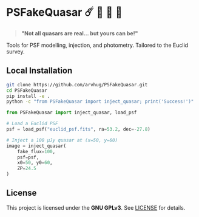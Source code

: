 # PSFakeQuasar :comet: :syringe: :stars: :dart: 

> **"Not all quasars are real... but yours can be!"**  


Tools for PSF modelling, injection, and photometry.
Tailored to the Euclid survey.

## Local Installation
```bash
git clone https://github.com/arvhug/PSFakeQuasar.git
cd PSFakeQuasar
pip install -e .
python -c "from PSFakeQuasar import inject_quasar; print('Success!')"
```


```python
from PSFakeQuasar import inject_quasar, load_psf

# Load a Euclid PSF
psf = load_psf("euclid_psf.fits", ra=53.2, dec=-27.8)  

# Inject a 100 μJy quasar at (x=50, y=60)
image = inject_quasar(
    fake_flux=100, 
    psf=psf, 
    x0=50, y0=60, 
    ZP=24.5
)
```
## License
This project is licensed under the **GNU GPLv3**. See [LICENSE](LICENSE) for details.